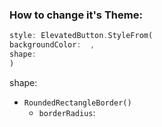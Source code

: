 ### How to change it's Theme:
```dart
style: ElevatedButton.StyleFrom(
backgroundColor:  ,
shape:
)
```
shape: 
- `RoundedRectangleBorder()`
	- `borderRadius`: